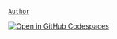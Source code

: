 [`Author`](https://jetsadawijit.github.io)

[![Open in GitHub Codespaces](https://github.com/codespaces/badge.svg)](https://codespaces.new/JetsadaWijit/bootstrap)
